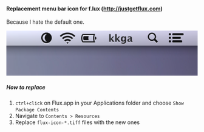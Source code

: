 #### Replacement menu bar icon for f.lux (http://justgetflux.com)

Because I hate the default one.

![Screenshot](screenshot.png)


##### How to replace

1. `ctrl+click` on Flux.app in your Applications folder and choose `Show Package Contents`
2. Navigate to `Contents > Resources`
3. Replace `flux-icon-*.tiff` files with the new ones